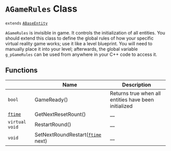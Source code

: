 # `AGameRules` Class

`extends` [`ABaseEntity`](./ABaseEntity.md)

`AGameRules` is invisible in game. It controls the initialization of all entities. You should extend this class to define the global rules of how your specific virtual reality game works; use it like a level blueprint. You will need to manually place it into your level; afterwards, the global variable `g_pGameRules` can be used from anywhere in your C++ code to access it.

## Functions

|  | Name | Description |
| --- | --- | --- |
| `bool` | GameReady() | Returns true when all entities have been initialized |
| [`ftime`](./typedefs.md) | GetNextResetRount() | __ |
| `virtual void` | RestartRound() | __ |
| `void` | SetNextRoundRestart([`ftime`](./typedefs.md) next) | __ |
